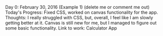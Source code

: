 Day 0: February 30, 2016 (Example 1) (delete me or comment me out) Today's Progress: Fixed CSS, worked on canvas functionality for the app.  Thoughts: I really struggled with CSS, but, overall, I feel like I am slowly getting better at it. Canvas is still new for me, but I managed to figure out some basic functionality.  Link to work: Calculator App